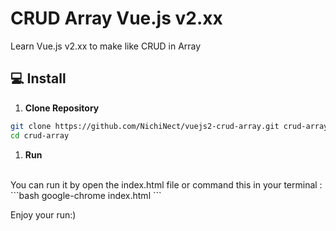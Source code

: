 # CRUD Array Vue.js v2.xx

Learn Vue.js v2.xx to make like CRUD in Array

## 💻 Install

1. **Clone Repository**
```bash
git clone https://github.com/NichiNect/vuejs2-crud-array.git crud-array
cd crud-array
```

1. **Run**
<br>
You can run it by open the index.html file or command this in your terminal : 
```bash
google-chrome index.html
```

Enjoy your run:)